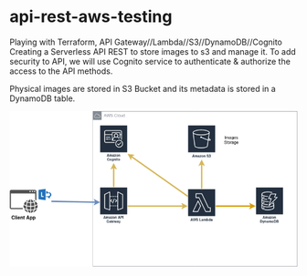 # api-rest-aws-testing
Playing with Terraform, API Gateway//Lambda//S3//DynamoDB//Cognito
Creating a Serverless API REST to store images to s3 and manage it.
To add security to API, we will use Cognito service to authenticate & authorize the access to the API methods.

Physical images are stored in S3 Bucket and its metadata is stored in a DynamoDB table.


![Alt text](readme_files/api-rest.drawio.png?raw=true "Title")
